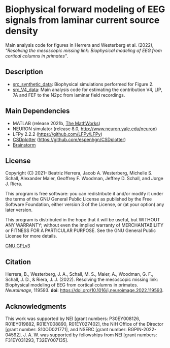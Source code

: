 # Biophysical forward modeling of EEG signals from laminar current source density

Main analysis code for figures in Herrera and Westerberg et al. (2022), *"Resolving the mesoscopic missing link: Biophysical modeling of EEG from cortical columns in primates"*.

## Description
- [src_synthetic_data](src_synthetic_data): Biophysical simulations performed for Figure 2. 
- [src_V4_data](src_V4_data): Main analysis code for estimating the contribution V4, LIP, 7A and FEF to the N2pc from laminar field recordings.

## Main Dependencies
- MATLAB (release 2021b, [The MathWorks](https://www.mathworks.com/?s_tid=gn_logo))
- NEURON simulator (release 8.0, http://www.neuron.yale.edu/neuron)
- LFPy 2.2.2 (https://github.com/LFPy/LFPy)
- [CSDplotter](matlab_ana_scripts/functions/CSDplotter-0.1.1) (https://github.com/espenhgn/CSDplotter)
- [Brainstorm](https://neuroimage.usc.edu/brainstorm/Introduction)

## License
Copyright (C) 2021- Beatriz Herrera, Jacob A. Westerberg, Michelle S. Schall, Alexander Maier, Geoffrey F. Woodman, Jeffrey D. Schall, and Jorge J. Riera.

This program is free software: you can redistribute it and/or modify it under the terms of the GNU General Public License as published by the Free Software Foundation, either version 3 of the License, or (at your option) any later version.

This program is distributed in the hope that it will be useful, but WITHOUT ANY WARRANTY; without even the implied warranty of MERCHANTABILITY or FITNESS FOR A PARTICULAR PURPOSE. See the GNU General Public License for more details.

[GNU GPLv3](https://choosealicense.com/licenses/gpl-3.0/)

## Citation
Herrera, B., Westerberg, J. A., Schall, M. S., Maier, A., Woodman, G. F., Schall, J. D., & Riera, J. J. (2022). Resolving the mesoscopic missing link: Biophysical modeling of EEG from cortical columns in primates. *NeuroImage*, 119593. **doi**: https://doi.org/10.1016/j.neuroimage.2022.119593.

## Acknowledgments
This work was supported by NEI [grant numbers: P30EY008126, R01EY019882, R01EY008890, R01EY027402], the NIH Office of the Director [grant number: S10OD021771], and NSERC [grant number: RGPIN-2022-04592]. J. A. W. was supported by fellowships from NEI [grant numbers: F31EY031293, T32EY007135].
